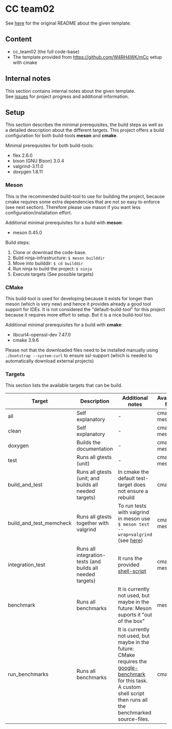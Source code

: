 # CC team02

See [here](README_original.md) for the original README about the given template.

## Content

- cc_team02 (the full code-base)
- The template provided from https://github.com/W4RH4WK/mCc setup with cmake

## Internal notes

This section contains internal notes about the given template.   
See [issues](https://github.com/YusufIpek/CompilerConstruction/issues) for project progress and additional information.

## Setup

This section describes the minimal prerequisites, the build steps as well as a detailed description about the different targets. This project offers a build configuration for both build-tools **meson** and **cmake**.

Minimal prerequisites for both build-tools:  

- flex 2.6.0  
- bison (GNU Bison) 3.0.4 
- valgrind-3.11.0  
- doxygen 1.8.11

### Meson
  
This is the recommended build-tool to use for building the project, because cmake requires some extra dependencies that are not so easy to enforce (see next section). Therefore please use mason if you want less configuration/installation effort.


Additional minimal prerequisites for a build with **meson**:   

- meson 0.45.0  


Build steps:

1. Clone or download the code-base.
2. Build ninja-infrastructure: ```$ meson builddir```
3. Move into builddir: ```$ cd builddir```
4. Run ninja to build the project: ```$ ninja```
5. Execute targets (See possible targets)

### CMake

This build-tool is used for developing because it exists for longer than meson (which is very new) and hence it provides already a good tool support for IDEs. It is not considered the "default-build-tool" for this project because it requires more effort to setup. But it is a nice build-tool too.

Additional minimal prerequisites for a build with **cmake**:

- libcurl4-openssl-dev 7.47.0
- cmake 3.9.6

Please not that the downloaded files need to be installed manually using ```./bootstrap --system-curl``` to ensure ssl-support (which is needed to automatically download external projects)

### Targets

This section lists the available targets that can be build.

| Target        | Description	| Additional notes  | Available for |   
| ------------- |-------------	|------------------	|---------------|   
| all			| Self explanatory | -	| cmake, meson	|   
| clean			| Self explanatory      |   -			| cmake, meson	|   
| doxygen		| Builds the documentation      |    - 			| cmake, meson	|   
| test			| Runs all gtests (unit)	| - | cmake, meson |   
| build_and_test| Runs all gtests (unit; and builds all needed targets) | In cmake the default test-target does not ensure a rebuild | cmake |   
| build_and_test_memcheck | Runs all gtests together with valgrind | To run tests with valgrind in meson use ```$ meson test --wrap=valgrind``` (see [here](https://github.com/mesonbuild/meson/blob/master/docs/markdown/Unit-tests.md)) | cmake, meson |   
| integration_test | Runs all integration-tests (and builds all needed targets) | It runs the provided [shell-script](https://github.com/W4RH4WK/mCc/blob/master/test/integration) | cmake, meson |   
| benchmark		| Runs all benchmarks	| It is currently not used, but maybe in the future: Meson suports it "out of the box" | meson |   
| run_benchmarks | Runs all benchmarks | It is currently not used, but maybe in the future: CMake requires the [google-benchmark](https://github.com/google/benchmark) for this task. A custom shell script then runs all the benchmarked source-files. | cmake |   
